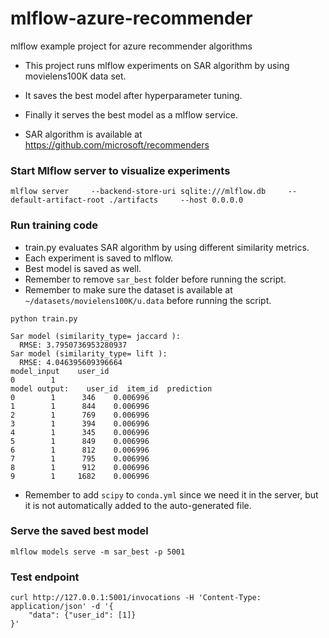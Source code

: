 # mlflow-azure-recommender
mlflow example project for azure recommender algorithms

- This project runs mlflow experiments on SAR algorithm by using movielens100K data set.
- It saves the best model after hyperparameter tuning.
- Finally it serves the best model as a mlflow service.

- SAR algorithm is available at https://github.com/microsoft/recommenders

### Start Mlflow server to visualize experiments
```
mlflow server     --backend-store-uri sqlite:///mlflow.db     --default-artifact-root ./artifacts     --host 0.0.0.0
```

### Run training code
- train.py evaluates SAR algorithm by using different similarity metrics.
- Each experiment is saved to mlflow.
- Best model is saved as well.
- Remember to remove `sar_best` folder before running the script.
- Remember to make sure the dataset is available at `~/datasets/movielens100K/u.data` before running the script.
```
python train.py
```

```
Sar model (similarity_type= jaccard ):
  RMSE: 3.7950736953280937
Sar model (similarity_type= lift ):
  RMSE: 4.046395609396664
model_input    user_id
0        1
model output:    user_id  item_id  prediction
0        1      346    0.006996
1        1      844    0.006996
2        1      769    0.006996
3        1      394    0.006996
4        1      345    0.006996
5        1      849    0.006996
6        1      812    0.006996
7        1      795    0.006996
8        1      912    0.006996
9        1     1682    0.006996
```
- Remember to add `scipy` to `conda.yml` since we need it in the server, but it is not automatically added to the auto-generated file.
### Serve the saved best model
```
mlflow models serve -m sar_best -p 5001
```


### Test endpoint
```
curl http://127.0.0.1:5001/invocations -H 'Content-Type: application/json' -d '{
    "data": {"user_id": [1]}
}'
```